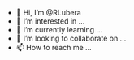 - 👋 Hi, I’m @RLubera
- 👀 I’m interested in ...
- 🌱 I’m currently learning ...
- 💞️ I’m looking to collaborate on ...
- 📫 How to reach me ...

<!---
RLubera/RLubera is a ✨ special ✨ repository because its `README.md` (this file) appears on your GitHub profile.
You can click the Preview link to take a look at your changes.
--->
